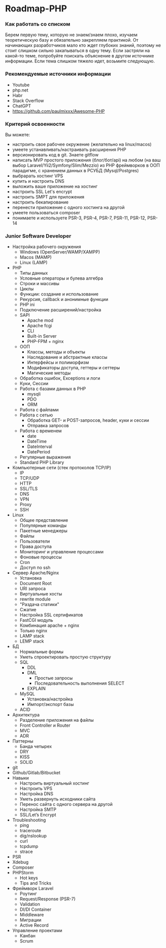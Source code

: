 # Roadmap-PHP

### Как работать со списком
Берем первую тему, которую не знаем/знаем плохо, изучаем теоретическую базу и обязательно закрепляем практикой. От начинающих разработчиков мало кто ждет глубоких знаний, поэтому не стоит слишком сильно закапываться в одну тему. Если застряли на какой-то теме, попробуйте поискать объяснение в другом источнике информации. Если тема слишком тяжело идет, возьмите следующую. 


### Рекомендуемые источники информации
* Youtube
* php.net
* Habr
* Stack Overflow
* ChatGPT
* https://github.com/paulmixxx/Awesome-PHP


### Критерий освоенности
Вы можете:
* настроить свое рабочее окружение (желательно на linux/macos)
* умеете устанавливать/настраивать расширения PHP
* версионировать код в git. Знаете gitflow
* написать MVP простого приложения (блог/бот/api) на любом (на ваш выбор Laravel/Yii2/Symfony/Slim/Mezzio) из PHP фреймворков в ООП парадигме, с хранением данных в РСУБД (Mysql/Postgres)
* выбрарать хостинг VPS
* купить и настроить DNS
* выложить ваше приложение на хостинг
* настроить SSL Let's encrypt
* настроить SMPT для приложения
* настроить бекапирование
* перенести приложение с одного хостинга на другой
* умеете пользоваться composer
* понимаете и используете PSR-3, PSR-4, PSR-7, PSR-11, PSR-12, PSR-14


### Junior Software Developer

* Настройка рабочего окружения
   * Windows (OpenServer/WAMP/XAMPP)
   * Macos (MAMP)
   * Linux (LAMP)
* PHP
    * Типы данных
    * Условные операторы и булева алгебра
    * Строки и массивы
    * Циклы
    * Функции: создание и использование
    * Рекурсия, callback и анонимные функции
    * PHP ini
    * Подключение расширений/настройка
    * SAPI
        * Apache mod
        * Apache fcgi
        * CLI
        * Built-in Server
        * PHP-FPM + nginx
    * ООП
        * Классы, методы и объекты
        * Наследование и абстрактные классы
        * Интерфейсы и полиморфизм
        * Модификаторы доступа, геттеры и сеттеры
        * Магические методы
    * Обработка ошибок, Exceptions и логи
    * Куки, Сессии
    * Работа с базами данных в PHP
        * mysqli
        * PDO
        * ORM
    * Работа с файлами
    * Работа с сетью
        * Обработка GET- и POST-запросов, header, куки и сессии
        * Отправка запросов
    * Работа с временем
        * date
        * DateTime
        * DateInterval
        * DatePeriod
    * Регулярные выражения
    * Standard PHP Library
* Компьютерные сети (стек протоколов TCP/IP)
   * IP
   * TCP/UDP
   * HTTP
   * SSL/TLS
   * DNS
   * VPN
   * Proxy
   * SSH
* Linux
    * Общее представление
    * Популярные команды
    * Пакетные менеджеры
    * Файлы
    * Пользователи
    * Права доступа
    * Мониторинг и управление процессами
    * Фоновые процессы
    * Cron
    * Доступ по ssh
* Сервер Apache/Nginx
   * Установка
   * Document Root
   * URI запроса
   * Виртуальные хосты
   * rewrite module
   * "Раздача статики"
   * Сжатие
   * Настройка SSL сертификатов
   * FastCGI модуль
   * Комбинация apache + nginx
   * Только nginx
   * LAMP stack
   * LEMP stack
* БД
    * Нормальные формы
    * Уметь спроектировать простую структуру
    * SQL
        * DDL
        * DML
           * Простые запросы
           * Последовательность выполнения SELECT
        * EXPLAIN
    * MySQL
        * Установка/настройка
        * Импорт/экспорт базы
    * ACID
* Архитектура
    * Разделение приложения на файлы
    * Front Controller и Router
    * MVC
    * ADR
* Паттерны
    * Банда четырех
    * DRY
    * KISS
    * SOLID
* git
* Github/Gitlab/Bitbucket
* Навыки
    * Настроить виртуальный хостинг
    * Настроить VPS
    * Настройка DNS
    * Уметь развернуть исходники сайта
    * Перенос сайта с одного сервера на другой
    * Настройка SMTP
    * SSL/Let’s Encrypt
* Troubleshooting
   * ping
   * traceroute
   * dig/nslookup
   * curl
   * tcpdump
   * strace
* PSR
* Xdebug
* Composer
* PHPStorm
   * Hot keys
   * Tips and Tricks
* Фреймворк Laravel
   * Роутинг
   * Request/Response (PSR-7)
   * Validation
   * DI/DI Container
   * Middleware
   * Миграции
   * Active Record
* Управление проектами
   * Канбан
   * Scrum


